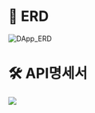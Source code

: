 # 📏 ERD
![DApp_ERD](https://user-images.githubusercontent.com/20571260/185387788-9664bac1-a91c-4325-8dc6-b0bb176f7dfb.JPG)


# 🛠 API명세서
<a href="https://protective-iodine-bc7.notion.site/API-81b6a8e46e2f4560ae6a1c30880e0f44"><img src="https://img.shields.io/badge/API명세서 보기-FA5A30?style=for-the-badge&logo=&logoColor="/></a>

